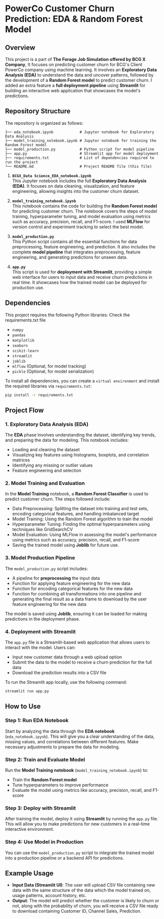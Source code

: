 # PowerCo Customer Churn Prediction: EDA & Random Forest Model

## Overview

This project is a part of **The Forage Job Simulation offered by BCG X Company**, It focuses on predicting customer churn for BCG's Client PowerCo company using machine learning. It involves an **Exploratory Data Analysis (EDA)** to understand the data and uncover patterns, followed by the development of a **Random Forest model** to predict customer churn. I added an extra feature a **full deployment pipeline** using **Streamlit** for building an interactive web application that showcases the model's predictions.

## Repository Structure
The repository is organized as follows:
```plaintext
├── eda_notebook.ipynb            # Jupyter notebook for Exploratory Data Analysis
├── model_training_notebook.ipynb # Jupyter notebook for training the Random Forest model
├── model_production.py           # Python script for model pipeline
├── app.py                        # Streamlit app for model deployment
├── requirements.txt              # List of dependencies required to run the project
└── README.md                     # Project README file (this file)
```

1. **`BCGX_Data Science_EDA_notebook.ipynb`**  
   This Jupyter notebook includes the full **Exploratory Data Analysis (EDA)**. It focuses on data cleaning, visualization, and feature engineering, allowing insights into the customer churn dataset.

2. **`model_training_notebook.ipynb`**  
   This notebook contains the code for building the **Random Forest model** for predicting customer churn. The notebook covers the steps of model training, hyperparameter tuning, and model evaluation using metrics such as accuracy, precision, recall, and F1-score.
   I used **MLFlow** for version control and experiment tracking to select the best model.
   
3. **`model_production.py`**  
   This Python script contains all the essential functions for data preprocessing, feature engineering, and prediction. It also includes the complete **model pipeline** that integrates preprocessing, feature engineering, and generating predictions for unseen data.

4. **`app.py`**  
   This script is used for **deployment with Streamlit**, providing a simple web interface for users to input data and receive churn predictions in real time. It showcases how the trained model can be deployed for production use.

## Dependencies

This project requires the following Python libraries:
Check the requirements.txt file
- `numpy`
- `pandas`
- `matplotlib`
- `seaborn`
- `scikit-learn`
- `streamlit`
- `joblib`
- `mlflow` (Optional, for model tracking)
- `pickle` (Optional, for model serialization)
  
To install all dependencies, you can create a `virtual environment` and install the required libraries via `requirements.txt`:

```bash
pip install -r requirements.txt
```

## Project Flow

### 1. **Exploratory Data Analysis (EDA)**

The **EDA** phase involves understanding the dataset, identifying key trends, and preparing the data for modeling. This notebook includes:

- Loading and cleaning the dataset
- Visualizing key features using histograms, boxplots, and correlation matrices
- Identifying any missing or outlier values
- Feature engineering and selection

### 2. **Model Training and Evaluation**

In the **Model Training** notebook, a **Random Forest Classifier** is used to predict customer churn. The steps followed include:

- Data Preprocessing: Splitting the dataset into training and test sets, encoding categorical features, and handling imbalanced target
- Model Training: Using the Random Forest algorithm to train the model
- Hyperparameter Tuning: Finding the optimal hyperparameters using techniques like GridSearchCV
- Model Evaluation: Using MLFlow in assessing the model's performance using metrics such as accuracy, precision, recall, and F1-score
- Saving the trained model using **Joblib** for future use.

### 3. **Model Production Pipeline**

The `model_production.py` script includes:

- A pipeline for **preprocessing** the input data
- Function for applying feature engineering for the new data
- Function for encoding categorical features for the new data
- Function for combining all transformations into one pipeline and generating the final result as a data frame to download by the user feature engineering for the new data

The model is saved using **Joblib**, ensuring it can be loaded for making predictions in the deployment phase.

### 4. **Deployment with Streamlit**

The `app.py` file is a Streamlit-based web application that allows users to interact with the model. Users can:

- Input new customer data through a web upload option
- Submit the data to the model to receive a churn prediction for the full data
- Download the prediction results into a CSV file

To run the Streamlit app locally, use the following command:

```bash
streamlit run app.py
```

## How to Use

### Step 1: Run EDA Notebook

Start by analyzing the data through the **EDA notebook** (`eda_notebook.ipynb`). This will give you a clear understanding of the data, missing values, and correlations between different features. Make necessary adjustments to prepare the data for modeling.

### Step 2: Train and Evaluate Model

Run the **Model Training notebook** (`model_training_notebook.ipynb`) to:

- Train the **Random Forest model**
- Tune hyperparameters to improve performance
- Evaluate the model using metrics like accuracy, precision, recall, and F1-score

### Step 3: Deploy with Streamlit

After training the model, deploy it using **Streamlit** by running the `app.py` file. This will allow you to make predictions for new customers in a real-time interactive environment.

### Step 4: Use Model in Production

You can use the `model_production.py` script to integrate the trained model into a production pipeline or a backend API for predictions.

## Example Usage

- **Input Data (Streamlit UI)**: The user will upload CSV file containing new data with the same structure of the data which the model trained on, usage patterns, account history, etc.
- **Output**: The model will predict whether the customer is likely to churn or not, along with the probability of churn, you will receive a CSV file ready to download containing Customer ID, Channel Sales, Prediction.

